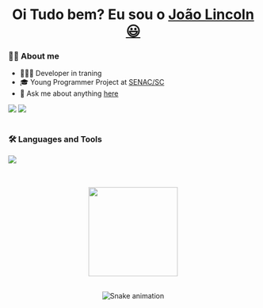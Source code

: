   <h1 align="center">
    Oi Tudo bem? Eu sou o 
    <a href="https://www.linkedin.com/in/joao-lincoln/">João Lincoln 😃️</a>
  </h1>
  
### 🧔🏻 About me

- 👨🏻‍💻 Developer in traning
- 🎓 Young Programmer Project at [SENAC/SC](http://portal.sc.senac.br/)
- 💬 Ask me about anything [here][telegram]
  
<div>  
  <a href = "mailto:joaolincolnneto@gmail.com"><img src="https://img.shields.io/badge/-Gmail-%23333?style=for-the-badge&logo=gmail&logoColor=white" target="_blank"></a>
  <a href="https://www.linkedin.com/in/joao-lincoln/-45875016a" target="_blank"><img src="https://img.shields.io/badge/-LinkedIn-%230077B5?style=for-the-badge&logo=linkedin&logoColor=white" target="_blank"></a>   
</div>

<br/>

### 🛠 Languages and Tools
<p align="left">
    <img src="https://skillicons.dev/icons?i=js,java,css,html,react,nodejs,aws,spring,mysql&perline=9" />
</p>

<br/>
<br/>

<div align="center">
    <img height="180em" src="https://github-readme-stats.vercel.app/api/top-langs/?username=joaolincoln&layout=compact&langs_count=7&theme=dark"/></a>
</div>

<br/>

<div align="center">
  
 ![Snake animation](https://github.com/danielbped/danielbped/blob/output/github-contribution-grid-snake.svg)
  
</div>



[telegram]: https://api.whatsapp.com/send?phone=5548991310557
